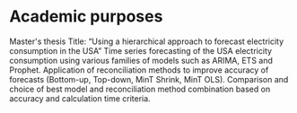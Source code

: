 # Academic purposes

Master's thesis 
Title: “Using a hierarchical approach to forecast electricity consumption in the USA” 
Time series forecasting of the USA electricity consumption using various families of models such as ARIMA, ETS and Prophet. 
Application of reconciliation methods to improve accuracy of forecasts (Bottom-up, Top-down, MinT Shrink, MinT OLS). 
Comparison and choice of best model and reconciliation method combination based on accuracy and calculation time criteria.
